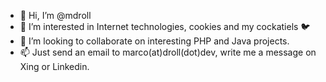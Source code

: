 - 👋 Hi, I’m @mdroll
- 👀 I’m interested in Internet technologies, cookies and my cockatiels 🐦
- 💞️ I’m looking to collaborate on interesting PHP and Java projects.
- 📫 Just send an email to marco(at)droll(dot)dev, write me a message on Xing or Linkedin.

<!---
mdroll/mdroll is a ✨ special ✨ repository because its `README.md` (this file) appears on your GitHub profile.
You can click the Preview link to take a look at your changes.
--->
